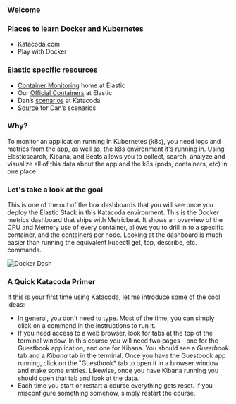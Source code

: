 ### Welcome

### Places to learn Docker and Kubernetes
- Katacoda.com
- Play with Docker

### Elastic specific resources
- [Container Monitoring](https://www.elastic.co/docker-kubernetes-container-monitoring) home at Elastic
- Our [Official Containers](https://docker.elastic.co/) at Elastic
- Dan’s [scenarios](https://www.katacoda.com/dan_roscigno/) at Katacoda
- [Source](https://github.com/DanRoscigno/katacoda_scenarios) for Dan’s scenarios

### Why?
To monitor an application running in Kubernetes (k8s), you need logs and metrics from the app, as well as, the k8s environment it's running in. Using Elasticsearch, Kibana, and Beats allows you to collect, search, analyze and visualize all of this data about the app and the k8s (pods, containers, etc) in one place. 

### Let's take a look at the goal
This is one of the out of the box dashboards that you will see once you deploy the Elastic Stack in this Katacoda environment.  This is the Docker metrics dashboard that ships with Metricbeat.  It shows an overview of the CPU and Memory use of every container, allows you to drill in to a specific container, and the containers per node.  Looking at the dashboard is much easier than running the equivalent kubectl get, top, describe, etc. commands.

![Docker Dash](https://user-images.githubusercontent.com/25182304/44353691-c2bb8c00-a475-11e8-8d0e-9578c5c8cc47.png)

### A Quick Katacoda Primer
If this is your first time using Katacoda, let me introduce some of the cool ideas:

* In general, you don't need to type.  Most of the time, you can simply click on a command in the instructions to run it.
* If you need access to a web browser, look for tabs at the top of the terminal window. In this course you will need two pages - one for the Guestbook application, and one for  Kibana. You should see a *Guestbook* tab and a *Kibana* tab in the terminal.  Once you have the Guestbook app running, click on the "Guestbook* tab to open it in a browser window and make some entries. Likewise, once you have Kibana running you should open that tab and look at the data.
* Each time you start or restart a course everything gets reset. If you misconfigure something somehow, simply restart the course.

